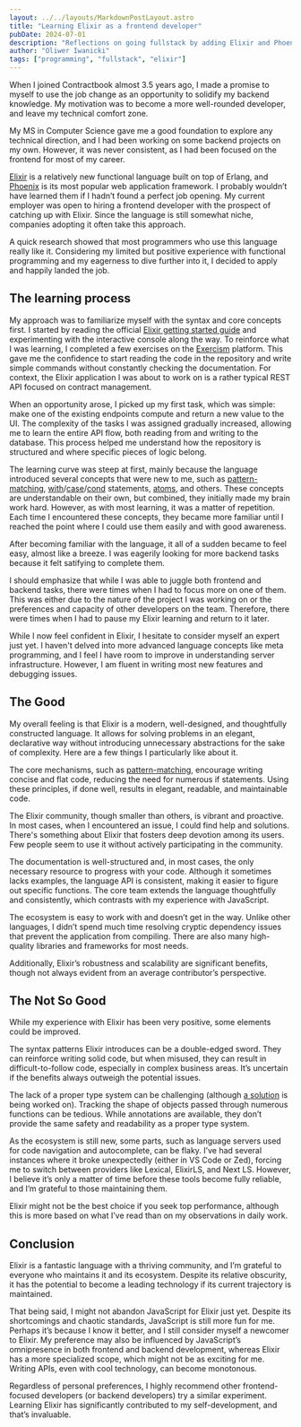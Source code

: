 ```yaml
---
layout: ../../layouts/MarkdownPostLayout.astro
title: "Learning Elixir as a frontend developer"
pubDate: 2024-07-01
description: "Reflections on going fullstack by adding Elixir and Phoenix to my skill set."
author: "Oliwer Iwanicki"
tags: ["programming", "fullstack", "elixir"]
---
```


When I joined Contractbook almost 3.5 years ago, I made a promise to myself to use the job change as an opportunity to solidify my backend knowledge. My motivation was to become a more well-rounded developer, and leave my technical comfort zone.

My MS in Computer Science gave me a good foundation to explore any technical direction, and I had been working on some backend projects on my own. However, it was never consistent, as I had been focused on the frontend for most of my career.

[Elixir](https://elixir-lang.org/) is a relatively new functional language built on top of Erlang, and [Phoenix](https://www.phoenixframework.org/https://www.phoenixframework.org/) is its most popular web application framework. I probably wouldn’t have learned them if I hadn’t found a perfect job opening. My current employer was open to hiring a frontend developer with the prospect of catching up with Elixir. Since the language is still somewhat niche, companies adopting it often take this approach.

A quick research showed that most programmers who use this language really like it. Considering my limited but positive experience with functional programming and my eagerness to dive further into it, I decided to apply and happily landed the job.

## The learning process


My approach was to familiarize myself with the syntax and core concepts first. I started by reading the official [Elixir getting started guide](https://elixirschool.com/en/lessons/basics/basics#getting-started-0) and experimenting with the interactive console along the way. To reinforce what I was learning, I completed a few exercises on the [Exercism](https://exercism.org/tracks/elixir) platform. This gave me the confidence to start reading the code in the repository and write simple commands without constantly checking the documentation. For context, the Elixir application I was about to work on is a rather typical REST API focused on contract management.

When an opportunity arose, I picked up my first task, which was simple: make one of the existing endpoints compute and return a new value to the UI. The complexity of the tasks I was assigned gradually increased, allowing me to learn the entire API flow, both reading from and writing to the database. This process helped me understand how the repository is structured and where specific pieces of logic belong.

The learning curve was steep at first, mainly because the language introduced several concepts that were new to me, such as [pattern-matching](https://elixirschool.com/en/lessons/basics/pattern_matching), [with](https://elixirschool.com/en/lessons/basics/control_structures#with-3)/[case](https://elixirschool.com/en/lessons/basics/control_structures#case-1)/[cond](https://elixirschool.com/en/lessons/basics/control_structures#cond-2) statements, [atoms](https://elixirschool.com/en/lessons/basics/basics#atoms-7), and others. These concepts are understandable on their own, but combined, they initially made my brain work hard. However, as with most learning, it was a matter of repetition. Each time I encountered these concepts, they became more familiar until I reached the point where I could use them easily and with good awareness.

After becoming familiar with the language, it all of a sudden became to feel easy, almost like a breeze. I was eagerily looking for more backend tasks because it felt satifying to complete them.

I should emphasize that while I was able to juggle both frontend and backend tasks, there were times when I had to focus more on one of them. This was either due to the nature of the project I was working on or the preferences and capacity of other developers on the team. Therefore, there were times when I had to pause my Elixir learning and return to it later.

While I now feel confident in Elixir, I hesitate to consider myself an expert just yet. I haven't delved into more advanced language concepts like meta programming, and I feel I have room to improve in understanding server infrastructure. However, I am fluent in writing most new features and debugging issues.

## The Good


My overall feeling is that Elixir is a modern, well-designed, and thoughtfully constructed language. It allows for solving problems in an elegant, declarative way without introducing unnecessary abstractions for the sake of complexity. Here are a few things I particularly like about it.

The core mechanisms, such as [pattern-matching](https://elixirschool.com/en/lessons/basics/pattern_matching), encourage writing concise and flat code, reducing the need for numerous if statements. Using these principles, if done well, results in elegant, readable, and maintainable code.

The Elixir community, though smaller than others, is vibrant and proactive. In most cases, when I encountered an issue, I could find help and solutions. There's something about Elixir that fosters deep devotion among its users. Few people seem to use it without actively participating in the community.

The documentation is well-structured and, in most cases, the only necessary resource to progress with your code. Although it sometimes lacks examples, the language API is consistent, making it easier to figure out specific functions. The core team extends the language thoughtfully and consistently, which contrasts with my experience with JavaScript.

The ecosystem is easy to work with and doesn’t get in the way. Unlike other languages, I didn’t spend much time resolving cryptic dependency issues that prevent the application from compiling. There are also many high-quality libraries and frameworks for most needs.

Additionally, Elixir’s robustness and scalability are significant benefits, though not always evident from an average contributor’s perspective.

## The Not So Good


While my experience with Elixir has been very positive, some elements could be improved.

The syntax patterns Elixir introduces can be a double-edged sword. They can reinforce writing solid code, but when misused, they can result in difficult-to-follow code, especially in complex business areas. It’s uncertain if the benefits always outweigh the potential issues.

The lack of a proper type system can be challenging (although [a solution](https://www.youtube.com/watch?v=giYbq4HmfGA) is being worked on). Tracking the shape of objects passed through numerous functions can be tedious. While annotations are available, they don’t provide the same safety and readability as a proper type system.

As the ecosystem is still new, some parts, such as language servers used for code navigation and autocomplete, can be flaky. I’ve had several instances where it broke unexpectedly (either in VS Code or Zed), forcing me to switch between providers like Lexical, ElixirLS, and Next LS. However, I believe it’s only a matter of time before these tools become fully reliable, and I’m grateful to those maintaining them.

Elixir might not be the best choice if you seek top performance, although this is more based on what I’ve read than on my observations in daily work.

## Conclusion


Elixir is a fantastic language with a thriving community, and I’m grateful to everyone who maintains it and its ecosystem. Despite its relative obscurity, it has the potential to become a leading technology if its current trajectory is maintained.

That being said, I might not abandon JavaScript for Elixir just yet. Despite its shortcomings and chaotic standards, JavaScript is still more fun for me. Perhaps it’s because I know it better, and I still consider myself a newcomer to Elixir. My preference may also be influenced by JavaScript’s omnipresence in both frontend and backend development, whereas Elixir has a more specialized scope, which might not be as exciting for me. Writing APIs, even with cool technology, can become monotonous.

Regardless of personal preferences, I highly recommend other frontend-focused developers (or backend developers) try a similar experiment. Learning Elixir has significantly contributed to my self-development, and that’s invaluable.
